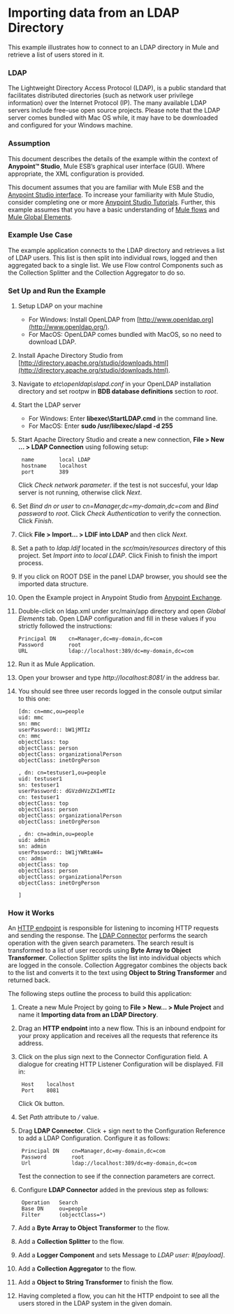 # Importing data from an LDAP Directory

This example illustrates how to connect to an LDAP directory in Mule and retrieve a list of users stored in it. 

### LDAP

The Lightweight Directory Access Protocol (LDAP), is a public standard that facilitates distributed directories (such as network user privilege information) over the Internet Protocol (IP). The many available LDAP servers include free-use open source projects. Please note that the LDAP server comes bundled with Mac OS while, it may have to be downloaded and configured for your Windows machine.

### Assumption

This document describes the details of the example within the context of **Anypoint™ Studio**, Mule ESB’s graphical user interface (GUI). Where appropriate, the XML configuration is provided.

This document assumes that you are familiar with Mule ESB and the [Anypoint Studio interface](http://www.mulesoft.org/documentation/display/current/Anypoint+Studio+Essentials). To increase your familiarity with Mule Studio, consider completing one or more [Anypoint Studio Tutorials](http://www.mulesoft.org/documentation/display/current/Basic+Studio+Tutorial). Further, this example assumes that you have a basic understanding of [Mule flows](http://www.mulesoft.org/documentation/display/current/Mule+Application+Architecture) and [Mule Global Elements](http://www.mulesoft.org/documentation/display/current/Global+Elements).

### Example Use Case

The example application connects to the LDAP directory and retrieves a list of LDAP users. This list is then split into individual rows, logged and then aggregated back to a single list. We use Flow control Components such as the Collection Splitter and the Collection Aggregator to do so.

### Set Up and Run the Example 

1. Setup LDAP on your machine
   * For Windows: Install OpenLDAP from [http://www.openldap.org](http://www.openldap.org/).
   * For MacOS: OpenLDAP comes bundled with MacOS, so no need to download LDAP.
   
2. Install Apache Directory Studio from [http://directory.apache.org/studio/downloads.html](http://directory.apache.org/studio/downloads.html).
 
3. Navigate to *etc\openldap\slapd.conf* in your OpenLDAP installation directory and set rootpw in **BDB database definitions** section to *root*.
   
4. Start the LDAP server
   * For Windows: Enter **libexec\StartLDAP.cmd** in the command line.
   * For MacOS: Enter **sudo /usr/libexec/slapd -d 255**
    
5. Start Apache Directory Studio and create a new connection, **File > New ... > LDAP Connection** using following setup:

		name		local LDAP
		hostname	localhost
		port		389

	Click *Check network parameter*. if the test is not succesful, your ldap server is not running, otherwise click *Next*.
	
6. Set *Bind dn or user* to *cn=Manager,dc=my-domain,dc=com* and *Bind password* to *root*. Click *Check Authentication* to verify the connection. Click *Finish*.

7. Click **File > Import... > LDIF into LDAP** and then click *Next*. 

8. Set a path to *ldap.ldif* located in the *scr/main/resources* directory of this project. Set *Import into* to *local LDAP*. Click Finish to finish the import process. 

9. If you click on ROOT DSE in the panel LDAP browser, you should see the imported data structure.

10. Open the Example project in Anypoint Studio from [Anypoint Exchange](http://www.mulesoft.org/documentation/display/current/Anypoint+Exchange).
11. Double-click on ldap.xml under src/main/app directory and open *Global Elements* tab. Open LDAP configuration and fill in these values if you strictly followed the instructions:

		Principal DN	cn=Manager,dc=my-domain,dc=com
		Password		root
		URL 			ldap://localhost:389/dc=my-domain,dc=com

12. Run it as Mule Application.

11. Open your browser and type *http://localhost:8081/* in the address bar.

12. You should see three user records logged in the console output similar to this one:

		[dn: cn=mmc,ou=people
		uid: mmc
		sn: mmc
		userPassword:: bW1jMTIz
		cn: mmc
		objectClass: top
		objectClass: person
		objectClass: organizationalPerson
		objectClass: inetOrgPerson
		
		, dn: cn=testuser1,ou=people
		uid: testuser1
		sn: testuser1
		userPassword:: dGVzdHVzZXIxMTIz
		cn: testuser1
		objectClass: top
		objectClass: person
		objectClass: organizationalPerson
		objectClass: inetOrgPerson
		
		, dn: cn=admin,ou=people
		uid: admin
		sn: admin
		userPassword:: bW1jYWRtaW4=
		cn: admin
		objectClass: top
		objectClass: person
		objectClass: organizationalPerson
		objectClass: inetOrgPerson
		
		]

### How it Works 

An [HTTP endpoint](http://www.mulesoft.org/documentation/display/current/HTTP+Connector) is responsible for listening to incoming HTTP requests and sending the response. The [LDAP Connector](http://www.mulesoft.org/connectors/ldap-connector) performs the search operation with the given search parameters. The search result is transformed to a list of user records using **Byte Array to Object Transformer**. Collection Splitter splits the list into individual objects which are logged in the console. Collection Aggregator combines the objects back to the list and converts it to the text using **Object to String Transformer** and returned back.

The following steps outline the process to build this application:

1. Create a new Mule Project by going to **File > New... > Mule Project** and name it **Importing data from an LDAP Directory**.
2. Drag an **HTTP endpoint** into a new flow. This is an inbound endpoint for your proxy application and receives all the requests that reference its address. 
3. Click on the plus sign next to the Connector Configuration field. A dialogue for creating HTTP Listener Configuration will be displayed. Fill in:

		Host 	localhost
		Port 	8081 
   Click Ok button.	
2. Set *Path* attribute to */* value.		
3. Drag **LDAP Connector**. Click + sign next to the Configuration Reference to add a LDAP Configuration. Configure it as follows:

		Principal DN	cn=Manager,dc=my-domain,dc=com
		Password		root
		Url 			ldap://localhost:389/dc=my-domain,dc=com
		 
	Test the connection to see if the connection parameters are correct.
	
4. Configure **LDAP Connector** added in the previous step as follows:

		Operation 	Search
		Base DN 	ou=people
		Filter 		(objectClass=*)
		 
5. Add a **Byte Array to Object Transformer** to the flow.
6. Add a **Collection Splitter** to the flow.
7. Add a **Logger Component** and sets Message to *LDAP user: #[payload]*.
8. Add a **Collection Aggregator** to the flow.
9. Add a **Object to String Transformer** to finish the flow.
10. Having completed a flow, you can hit the HTTP endpoint to see all the users stored in the LDAP system in the given domain.
